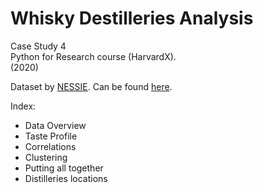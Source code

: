 # Whisky Destilleries Analysis
Case Study 4  
Python for Research  course (HarvardX).  
(2020)

Dataset by [NESSIE](https://outreach.mathstat.strath.ac.uk/outreach/nessie/index.html). Can be found [here](https://outreach.mathstat.strath.ac.uk/outreach/nessie/nessie_whisky.html).

Index: 
   - Data Overview
   - Taste Profile
   - Correlations
   - Clustering
   - Putting all together
   - Distilleries locations

